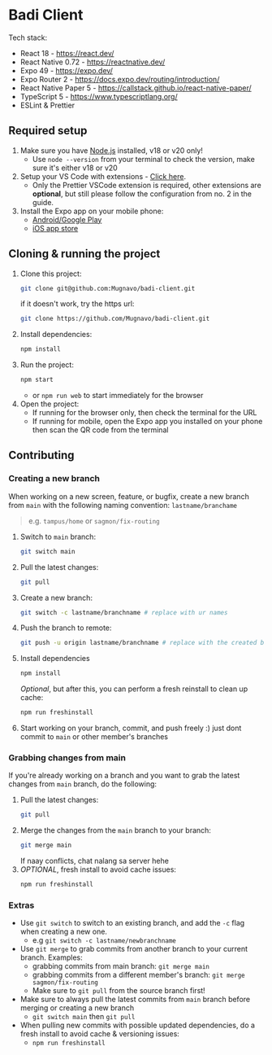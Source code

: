# Badi Client

Tech stack:

- React 18 - https://react.dev/
- React Native 0.72 - https://reactnative.dev/
- Expo 49 - https://expo.dev/
- Expo Router 2 - https://docs.expo.dev/routing/introduction/
- React Native Paper 5 - https://callstack.github.io/react-native-paper/
- TypeScript 5 - https://www.typescriptlang.org/
- ESLint & Prettier

## Required setup

1. Make sure you have [Node.js](https://nodejs.org/en/) installed, v18 or v20 only!
   - Use `node --version` from your terminal to check the version, make sure it's either v18 or v20
2. Setup your VS Code with extensions - [Click here](https://gist.github.com/ninetynize/47769c47114d7b7ba9a07df90cf416ca).
   - Only the Prettier VSCode extension is required, other extensions are **optional**, but still please follow the configuration from no. 2 in the guide.
3. Install the Expo app on your mobile phone:
   - [Android/Google Play](https://play.google.com/store/apps/details?id=host.exp.exponent&pcampaignid=web_share)
   - [iOS app store](https://apps.apple.com/us/app/expo-go/id982107779)

## Cloning & running the project

1. Clone this project:
   ```sh
   git clone git@github.com:Mugnavo/badi-client.git
   ```
   if it doesn't work, try the https url:
   ```sh
   git clone https://github.com/Mugnavo/badi-client.git
   ```
2. Install dependencies:
   ```sh
   npm install
   ```
3. Run the project:
   ```sh
   npm start
   ```
   - or `npm run web` to start immediately for the browser
4. Open the project:
   - If running for the browser only, then check the terminal for the URL
   - If running for mobile, open the Expo app you installed on your phone then scan the QR code from the terminal

## Contributing

### Creating a new branch

When working on a new screen, feature, or bugfix, create a new branch from `main` with the following naming convention: `lastname/branchame`

> e.g. `tampus/home` or `sagmon/fix-routing`

1. Switch to `main` branch:
   ```sh
   git switch main
   ```
2. Pull the latest changes:
   ```sh
   git pull
   ```
3. Create a new branch:
   ```sh
   git switch -c lastname/branchname # replace with ur names
   ```
4. Push the branch to remote:
   ```sh
   git push -u origin lastname/branchname # replace with the created branch name
   ```
5. Install dependencies
   ```sh
   npm install
   ```
   _Optional_, but after this, you can perform a fresh reinstall to clean up cache:
   ```sh
   npm run freshinstall
   ```
6. Start working on your branch, commit, and push freely :) just dont commit to `main` or other member's branches

### Grabbing changes from main

If you're already working on a branch and you want to grab the latest changes from `main` branch, do the following:

1. Pull the latest changes:
   ```sh
   git pull
   ```
2. Merge the changes from the `main` branch to your branch:
   ```sh
   git merge main
   ```
   If naay conflicts, chat nalang sa server hehe
3. _OPTIONAL_, fresh install to avoid cache issues:
   ```sh
   npm run freshinstall
   ```

### Extras

- Use `git switch` to switch to an existing branch, and add the `-c` flag when creating a new one.
  - e.g `git switch -c lastname/newbranchname`
- Use `git merge` to grab commits from another branch to your current branch. Examples:
  - grabbing commits from main branch: `git merge main`
  - grabbing commits from a different member's branch: `git merge sagmon/fix-routing`
  - Make sure to `git pull` from the source branch first!
- Make sure to always pull the latest commits from `main` branch before merging or creating a new branch
  - `git switch main` then `git pull`
- When pulling new commits with possible updated dependencies, do a fresh install to avoid cache & versioning issues:
  - `npm run freshinstall`
